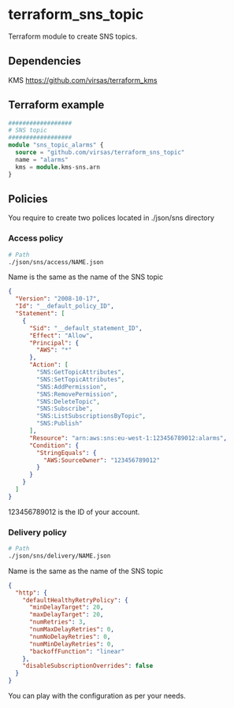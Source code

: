 # terraform_sns_topic

Terraform module to create SNS topics.

## Dependencies

KMS <https://github.com/virsas/terraform_kms>

## Terraform example

``` terraform
##################
# SNS topic
##################
module "sns_topic_alarms" {
  source = "github.com/virsas/terraform_sns_topic"
  name = "alarms"
  kms = module.kms-sns.arn
}
```

## Policies

You require to create two polices located in ./json/sns directory

### Access policy

``` bash
# Path 
./json/sns/access/NAME.json
```

Name is the same as the name of the SNS topic

``` JSON
{
  "Version": "2008-10-17",
  "Id": "__default_policy_ID",
  "Statement": [
    {
      "Sid": "__default_statement_ID",
      "Effect": "Allow",
      "Principal": {
        "AWS": "*"
      },
      "Action": [
        "SNS:GetTopicAttributes",
        "SNS:SetTopicAttributes",
        "SNS:AddPermission",
        "SNS:RemovePermission",
        "SNS:DeleteTopic",
        "SNS:Subscribe",
        "SNS:ListSubscriptionsByTopic",
        "SNS:Publish"
      ],
      "Resource": "arn:aws:sns:eu-west-1:123456789012:alarms",
      "Condition": {
        "StringEquals": {
          "AWS:SourceOwner": "123456789012"
        }
      }
    }
  ]
}
```

123456789012 is the ID of your account.

### Delivery policy

``` bash
# Path 
./json/sns/delivery/NAME.json
```

Name is the same as the name of the SNS topic

``` JSON
{
  "http": {
    "defaultHealthyRetryPolicy": {
      "minDelayTarget": 20,
      "maxDelayTarget": 20,
      "numRetries": 3,
      "numMaxDelayRetries": 0,
      "numNoDelayRetries": 0,
      "numMinDelayRetries": 0,
      "backoffFunction": "linear"
    },
    "disableSubscriptionOverrides": false
  }
}
```

You can play with the configuration as per your needs.
